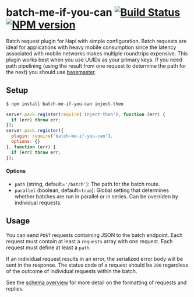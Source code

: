 batch-me-if-you-can [![Build Status](https://travis-ci.org/bendrucker/batch-me-if-you-can.svg?branch=master)](https://travis-ci.org/bendrucker/batch-me-if-you-can) [![NPM version](https://badge.fury.io/js/batch-me-if-you-can.svg)](http://badge.fury.io/js/batch-me-if-you-can)
===================

Batch request plugin for Hapi with simple configuration. Batch requests are ideal for applications with heavy mobile consumption since the latency associated with mobile networks makes multiple roundtrips expensive. This plugin works best when you use UUIDs as your primary keys. If you need path pipelining (using the result from one request to determine the path for the next) you should use [bassmaster](https://github.com/hapijs/bassmaster).

## Setup

```bash
$ npm install batch-me-if-you-can inject-then
```

```js
server.pack.register(require('inject-then'), function (err) {
  if (err) throw err;
});
server.pack.register({
  plugin: require('batch-me-if-you-can'),
  options: {}
}, function (err) {
  if (err) throw err;
});
```

#### Options
* `path` (string, default=`'/batch'`): The path for the batch route. 
* `parallel` (boolean, default=`true`): Global setting that determines whether batches are run in parallel or in series. Can be overriden by individual requests.

## Usage
You can send `POST` requests containing JSON to the batch endpoint. Each request must contain at least a `requests` array with one request. Each request must define at least a `path`.

If an individual request results in an error, the serialized error body will be sent in the response. The status code of a request should be `200` regardless of the outcome of individual requests within the batch.

See the [schema overview](SCHEMA.md) for more detail on the formatting of requests and replies. 
